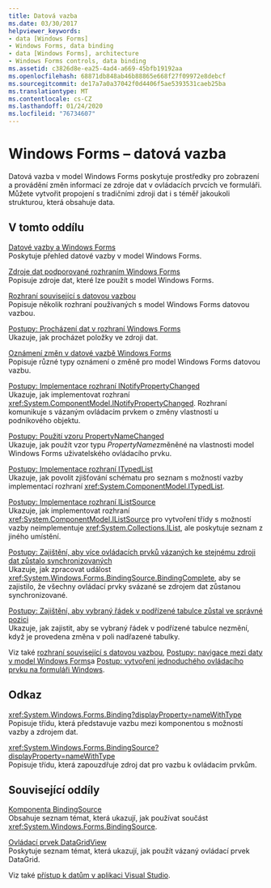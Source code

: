 ```yaml
---
title: Datová vazba
ms.date: 03/30/2017
helpviewer_keywords:
- data [Windows Forms]
- Windows Forms, data binding
- data [Windows Forms], architecture
- Windows Forms controls, data binding
ms.assetid: c3826d8e-ea25-4ad4-a669-45bfb19192aa
ms.openlocfilehash: 68871db848ab46b88865e668f27f09972e8debcf
ms.sourcegitcommit: de17a7a0a37042f0d4406f5ae5393531caeb25ba
ms.translationtype: MT
ms.contentlocale: cs-CZ
ms.lasthandoff: 01/24/2020
ms.locfileid: "76734607"
---
```

# <a name="windows-forms-data-binding"></a>Windows Forms – datová vazba
Datová vazba v model Windows Forms poskytuje prostředky pro zobrazení a provádění změn informací ze zdroje dat v ovládacích prvcích ve formuláři. Můžete vytvořit propojení s tradičními zdroji dat i s téměř jakoukoli strukturou, která obsahuje data.  
  
## <a name="in-this-section"></a>V tomto oddílu  
 [Datové vazby a Windows Forms](data-binding-and-windows-forms.md)  
 Poskytuje přehled datové vazby v model Windows Forms.  
  
 [Zdroje dat podporované rozhraním Windows Forms](data-sources-supported-by-windows-forms.md)  
 Popisuje zdroje dat, které lze použít s model Windows Forms.  
  
 [Rozhraní související s datovou vazbou](interfaces-related-to-data-binding.md)  
 Popisuje několik rozhraní používaných s model Windows Forms datovou vazbou.  
  
 [Postupy: Procházení dat v rozhraní Windows Forms](how-to-navigate-data-in-windows-forms.md)  
 Ukazuje, jak procházet položky ve zdroji dat.  
  
 [Oznámení změn v datové vazbě Windows Forms](change-notification-in-windows-forms-data-binding.md)  
 Popisuje různé typy oznámení o změně pro model Windows Forms datovou vazbu.  
  
 [Postupy: Implementace rozhraní INotifyPropertyChanged](how-to-implement-the-inotifypropertychanged-interface.md)  
 Ukazuje, jak implementovat rozhraní <xref:System.ComponentModel.INotifyPropertyChanged>. Rozhraní komunikuje s vázaným ovládacím prvkem o změny vlastností u podnikového objektu.  
  
 [Postupy: Použití vzoru PropertyNameChanged](how-to-apply-the-propertynamechanged-pattern.md)  
 Ukazuje, jak použít vzor typu *PropertyName*změněné na vlastnosti model Windows Forms uživatelského ovládacího prvku.  
  
 [Postupy: Implementace rozhraní ITypedList](how-to-implement-the-itypedlist-interface.md)  
 Ukazuje, jak povolit zjišťování schématu pro seznam s možností vazby implementací rozhraní <xref:System.ComponentModel.ITypedList>.  
  
 [Postupy: Implementace rozhraní IListSource](how-to-implement-the-ilistsource-interface.md)  
 Ukazuje, jak implementovat rozhraní <xref:System.ComponentModel.IListSource> pro vytvoření třídy s možností vazby neimplementuje <xref:System.Collections.IList>, ale poskytuje seznam z jiného umístění.  
  
 [Postupy: Zajištění, aby více ovládacích prvků vázaných ke stejnému zdroji dat zůstalo synchronizovaných](multiple-controls-bound-to-data-source-synchronized.md)  
 Ukazuje, jak zpracovat událost <xref:System.Windows.Forms.BindingSource.BindingComplete>, aby se zajistilo, že všechny ovládací prvky svázané se zdrojem dat zůstanou synchronizované.  
  
 [Postupy: Zajištění, aby vybraný řádek v podřízené tabulce zůstal ve správné pozici](ensure-the-selected-row-in-a-child-table-correct.md)  
 Ukazuje, jak zajistit, aby se vybraný řádek v podřízené tabulce nezmění, když je provedena změna v poli nadřazené tabulky.  
  
 Viz také [rozhraní související s datovou vazbou](interfaces-related-to-data-binding.md), [Postupy: navigace mezi daty v model Windows Forms](how-to-navigate-data-in-windows-forms.md)a [Postup: vytvoření jednoduchého ovládacího prvku na formuláři Windows](how-to-create-a-simple-bound-control-on-a-windows-form.md).  
  
## <a name="reference"></a>Odkaz  
 <xref:System.Windows.Forms.Binding?displayProperty=nameWithType>  
 Popisuje třídu, která představuje vazbu mezi komponentou s možností vazby a zdrojem dat.  
  
 <xref:System.Windows.Forms.BindingSource?displayProperty=nameWithType>  
 Popisuje třídu, která zapouzdřuje zdroj dat pro vazbu k ovládacím prvkům.  
  
## <a name="related-sections"></a>Související oddíly  
 [Komponenta BindingSource](./controls/bindingsource-component.md)  
 Obsahuje seznam témat, která ukazují, jak používat součást <xref:System.Windows.Forms.BindingSource>.  
  
 [Ovládací prvek DataGridView](./controls/datagridview-control-windows-forms.md)  
 Poskytuje seznam témat, která ukazují, jak použít vázaný ovládací prvek DataGrid.  
  
 Viz také [přístup k datům v aplikaci Visual Studio](/visualstudio/data-tools/accessing-data-in-visual-studio).

